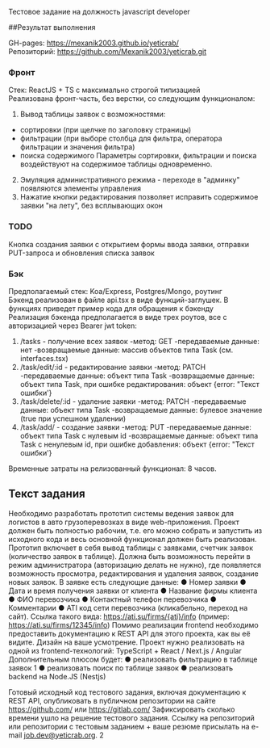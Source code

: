 Тестовое задание на должность
javascript developer

##Результат выполнения

GH-pages: https://mexanik2003.github.io/yeticrab/  
Репозиторий: https://github.com/Mexanik2003/yeticrab.git  

### Фронт
Стек: ReactJS + TS с максимально строгой типизацией  
Реализована фронт-часть, без верстки, со следующим функционалом:
1) Вывод таблицы заявок с возможностями:
- сортировки (при щелчке по заголовку страницы)
- фильтрации (при выборе столбца для фильтра, оператора фильтрации и значения фильтра)
- поиска содержимого
Параметры сортировки, фильтрации и поиска воздействуют на содержимое таблицы одновременно.
2) Эмуляция административного режима - переходе в "админку" появляются элементы управления
3) Нажатие кнопки редактирования позволяет исправить содержимое заявки "на лету", без всплывающих окон
### TODO
Кнопка создания заявки с открытием формы ввода заявки, отправки PUT-запроса и обновления списка заявок

### Бэк
Предполагаемый стек: Koa/Express, Postgres/Mongo, роутинг  
Бэкенд реализован в файле api.tsx в виде функций-заглушек. В функциях приведет пример кода для обращения к бэкенду  
Реализация бэкенда предполагается в виде трех роутов, все с авторизацией через Bearer jwt token:
1) /tasks - получение всех заявок
-метод: GET
-передаваемые данные: нет
-возвращаемые данные: массив объектов типа Task (см. interfaces.tsx)
2) /task/edit/:id - редактирование заявки
-метод: PATCH
-передаваемые данные: объект типа Task
-возвращаемые данные: объект типа Task, при ошибке редактирования: объект {error: "Текст ошибки'}
3) /task/delete/:id - удаление заявки
   -метод: PATCH
   -передаваемые данные: объект типа Task
   -возвращаемые данные: булевое значение (true при успешном удалении)
3) /task/add/ - создание заявки
   -метод: PUT
   -передаваемые данные: объект типа Task с нулевым id
   -возвращаемые данные: объект типа Task с ненулевым id, при ошибке добавления: объект {error: "Текст ошибки'}

Временные затраты на релизованный функционал: 8 часов.

## Текст задания
Необходимо разработать прототип системы ведения заявок для логистов в авто
грузоперевозках в виде web-приложения.
Проект должен быть полностью рабочим, т.е. его можно собрать и запустить из
исходного кода и весь основной функционал должен быть реализован.
Прототип включает в себя вывод таблицы с заявками, счетчик заявок (количество
заявок в таблице). Должна быть возможность перейти в режим администратора
(авторизацию делать не нужно), где появляется возможность просмотра,
редактирования и удаления заявок, создание новых заявок.
В заявке есть следующие данные:
● Номер заявки
● Дата и время получения заявки от клиента
● Название фирмы клиента
● ФИО перевозчика
● Контактный телефон перевозчика
● Комментарии
● ATI код сети перевозчика (кликабельно, переход на сайт). Ссылка такого
вида: https://ati.su/firms/{ati}/info (пример: https://ati.su/firms/12345/info)
Помимо реализации frontend необходимо предоставить документацию к REST API
для этого проекта, как вы её видите.
Дизайн на ваше усмотрение.
Проект нужно реализовать на одной из frontend-технологий: TypeScript + React /
Next.js / Angular
Дополнительным плюсом будет:
● реализовать фильтрацию в таблице заявок
1
● реализовать поиск по таблице заявок
● реализовать backend на Node.JS (Nestjs)

Готовый исходный код тестового задания, включая документацию к REST API,
опубликовать в публичном репозитории на сайте https://github.com/ или
https://gitlab.com/
Зафиксировать сколько времени ушло на решение тестового задания.
Ссылку на репозиторий или репозитории с тестовым заданием + ваше резюме
присылать на e-mail job.dev@yeticrab.org.
2